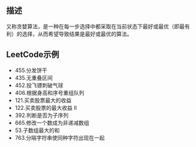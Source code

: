 ## 描述

又称贪婪算法，是一种在每一步选择中都采取在当前状态下最好或最优（即最有利）的选择，从而希望导致结果是最好或最优的算法。

## LeetCode示例

  * 455.分发饼干
  * 435.无重叠区间
  * 452.投飞镖刺破气球
  * 406.根据身高和序号重组队列
  * 121.买卖股票最大的收益
  * 122.买卖股票的最大收益 II
  * 392.判断是否为子序列
  * 665.修改一个数成为非递减数组
  * 53.子数组最大的和
  * 763.分隔字符串使同种字符出现在一起
